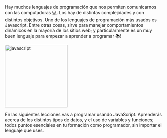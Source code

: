 Hay muchos lenguajes de programación que nos permiten comunicarnos con las computadoras :computer:. Los hay de distintas complejidades y con distintos objetivos. 
Uno de los lenguajes de programación más usados es Javascript. Entre otras cosas, sirve para manejar comportamientos dinámicos en la mayoría de los sitios web; y particularmente es un muy buen lenguaje para empezar a aprender a programar :books:!

<img src="https://upload.wikimedia.org/wikipedia/commons/thumb/9/99/Unofficial_JavaScript_logo_2.svg/1200px-Unofficial_JavaScript_logo_2.svg.png" alt="javascript" width="200" height="200">

En las siguientes lecciones vas a programar usando JavaScript. Aprenderás acerca de los distintos tipos de datos, y el uso de variables y funciones; todos puntos esenciales en tu formación como programador, sin importar el lenguaje que uses.